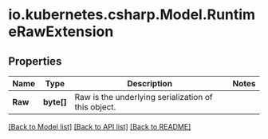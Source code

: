 # io.kubernetes.csharp.Model.RuntimeRawExtension
## Properties

Name | Type | Description | Notes
------------ | ------------- | ------------- | -------------
**Raw** | **byte[]** | Raw is the underlying serialization of this object. | 

[[Back to Model list]](../README.md#documentation-for-models) [[Back to API list]](../README.md#documentation-for-api-endpoints) [[Back to README]](../README.md)

